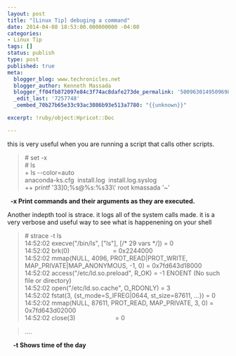 ```yaml
---
layout: post
title: "[Linux Tip] debuging a command"
date: 2014-04-08 18:53:00.000000000 -04:00
categories:
- Linux Tip
tags: []
status: publish
type: post
published: true
meta:
  blogger_blog: www.techronicles.net
  blogger_author: Kenneth Massada
  blogger_ff04fb872097e84c3f74ac8dafe273de_permalink: '5009630149509698019'
  _edit_last: '7257748'
  _oembed_70b27b65e33c93ac3086b93e513a7780: "{{unknown}}"

excerpt: !ruby/object:Hpricot::Doc

---
```

<p>this is very useful when you are running a script that calls other scripts.
<div></div>
<blockquote class="tr_bq"><p># set -x<br /># ls<br />+ ls --color=auto<br />anaconda-ks.cfg  install.log  install.log.syslog<br />++ printf '33]0;%s@%s:%s33\' root kmassada '~'</p></blockquote>
<div></div>
<p> <b> -x Print commands and their arguments as they are executed.</b></p>
<p>Another indepth tool is strace. it logs all of the system calls made. it is a very verbose and useful way to see what is happenening on your shell</p>
<blockquote class="tr_bq"><p># strace -t ls<br />14:52:02 execve("/bin/ls", ["ls"], [/* 29 vars */]) = 0<br />14:52:02 brk(0)                         = 0x2244000<br />14:52:02 mmap(NULL, 4096, PROT_READ|PROT_WRITE, MAP_PRIVATE|MAP_ANONYMOUS, -1, 0) = 0x7fd643d18000<br />14:52:02 access("/etc/ld.so.preload", R_OK) = -1 ENOENT (No such file or directory)<br />14:52:02 open("/etc/ld.so.cache", O_RDONLY) = 3<br />14:52:02 fstat(3, {st_mode=S_IFREG|0644, st_size=87611, ...}) = 0<br />14:52:02 mmap(NULL, 87611, PROT_READ, MAP_PRIVATE, 3, 0) = 0x7fd643d02000<br />14:52:02 close(3)                       = 0</p></blockquote>
<blockquote class="tr_bq"><p>.... </p></blockquote>
<p><b>    -t Shows time of the day </b></p>
